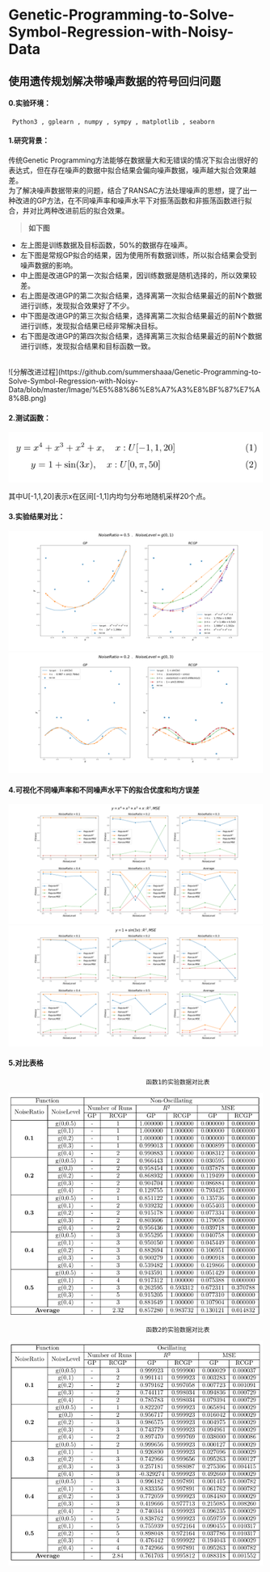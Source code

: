 # Genetic-Programming-to-Solve-Symbol-Regression-with-Noisy-Data
## 使用遗传规划解决带噪声数据的符号回归问题

#### 0.实验环境：
     Python3 , gplearn , numpy , sympy , matplotlib , seaborn

#### 1.研究背景：
   传统Genetic Programming方法能够在数据量大和无错误的情况下拟合出很好的表达式，但在存在噪声的数据中拟合结果会偏向噪声数据，噪声越大拟合效果越差。<br>为了解决噪声数据带来的问题，结合了RANSAC方法处理噪声的思想，提了出一种改进的GP方法，在不同噪声率和噪声水平下对振荡函数和非振荡函数进行拟合，并对比两种改进前后的拟合效果。
 > **如下图**
 * 左上图是训练数据及目标函数，50%的数据存在噪声。
 * 左下图是常规GP拟合的结果，因为使用所有数据训练，所以拟合结果会受到噪声数据的影响。
 * 中上图是改进GP的第一次拟合结果，因训练数据是随机选择的，所以效果较差。
 * 右上图是改进GP的第二次拟合结果，选择离第一次拟合结果最近的前N个数据进行训练，发现拟合效果好了不少。
 * 中下图是改进GP的第三次拟合结果，选择离第二次拟合结果最近的前N个数据进行训练，发现拟合结果已经非常解决目标。
 * 右下图是改进GP的第四次拟合结果，选择离第三次拟合结果最近的前N个数据进行训练，发现拟合结果和目标函数一致。
 <br>
![分解改进过程](https://github.com/summershaaa/Genetic-Programming-to-Solve-Symbol-Regression-with-Noisy-Data/blob/master/Image/%E5%88%86%E8%A7%A3%E8%BF%87%E7%A8%8B.png)

#### 2.测试函数：

![函数公式](https://github.com/summershaaa/Genetic-Programming-to-Solve-Symbol-Regression-with-Noisy-Data/blob/master/Image/%E5%87%BD%E6%95%B0.png)

其中U[-1,1,20]表示x在区间[-1,1]内均匀分布地随机采样20个点。

#### 3.实验结果对比：
![第一个函数的两种方法拟合效果对比](https://github.com/summershaaa/Genetic-Programming-to-Solve-Symbol-Regression-with-Noisy-Data/blob/master/Image/%E5%AF%B9%E6%AF%94%E5%9B%BE1.png)
![第二个函数的两种方法拟合效果对比](https://github.com/summershaaa/Genetic-Programming-to-Solve-Symbol-Regression-with-Noisy-Data/blob/master/Image/%E5%AF%B9%E6%AF%94%E5%9B%BE2.png)

#### 4.可视化不同噪声率和不同噪声水平下的拟合优度和均方误差
![第一个函数的两种方法拟合对比](https://github.com/summershaaa/Genetic-Programming-to-Solve-Symbol-Regression-with-Noisy-Data/blob/master/Image/x%5E4%2Bx%5E3%2Bx%5E2%2Bx__%E5%8F%AF%E8%A7%86%E5%8C%96%E7%9B%B8%E5%85%B3%E6%80%A7%E5%92%8C%E8%AF%AF%E5%B7%AE.png)
![第二个函数的两种方法拟合对比](https://github.com/summershaaa/Genetic-Programming-to-Solve-Symbol-Regression-with-Noisy-Data/blob/master/Image/1%2Bsin(3x)__%E5%8F%AF%E8%A7%86%E5%8C%96%E7%9B%B8%E5%85%B3%E6%80%A7%E5%92%8C%E8%AF%AF%E5%B7%AE.png)


#### 5.对比表格

                                          函数1的实验数据对比表
                                                      
![第一个函数的两种方法拟合对比](https://github.com/summershaaa/Genetic-Programming-to-Solve-Symbol-Regression-with-Noisy-Data/blob/master/Image/%E6%95%B0%E6%8D%AE%E8%A1%A8%E6%A0%BC1.png)

                                          函数2的实验数据对比表
                                                      
![第二个函数的两种方法拟合对比](https://github.com/summershaaa/Genetic-Programming-to-Solve-Symbol-Regression-with-Noisy-Data/blob/master/Image/%E6%95%B0%E6%8D%AE%E8%A1%A8%E6%A0%BC2.png)

